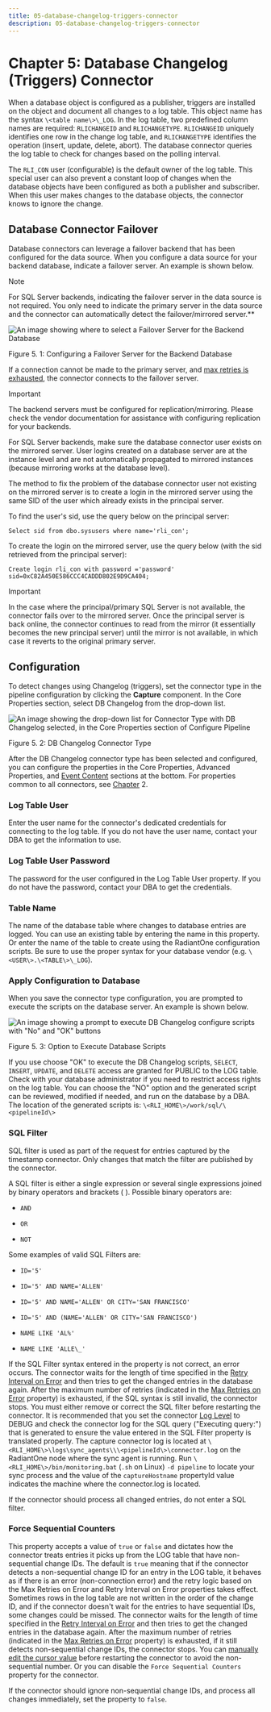 ```yaml
---
title: 05-database-changelog-triggers-connector
description: 05-database-changelog-triggers-connector
---
```

         
# Chapter 5: Database Changelog (Triggers) Connector 

When a database object is configured as a publisher, triggers are installed on the object and document all changes to a log table. This object name has the syntax `\<table name\>\_LOG`. In the log table, two predefined column names are required: `RLICHANGEID` and `RLICHANGETYPE`. `RLICHANGEID` uniquely identifies one row in the change log table, and `RLICHANGETYPE` identifies the operation (insert, update, delete, abort). The database connector queries the log table to check for changes based on the polling interval.

The `RLI_CON` user (configurable) is the default owner of the log table. This special user can also prevent a constant loop of changes when the database objects have been configured as both a publisher and subscriber. When this user makes changes to the database objects, the connector knows to ignore the change.

## Database Connector Failover

Database connectors can leverage a failover backend that has been configured for the data source. When you configure a data source for your backend database, indicate a failover server. An example is shown below.

>[!note]
>For SQL Server backends, indicating the failover server in the data source is not required. You only need to indicate the primary server in the data source and the connector can automatically detect the failover/mirrored server.**

![An image showing where to select a Failover Server for the Backend Database](media/image15.png)

Figure 5. 1: Configuring a Failover Server for the Backend Database

If a connection cannot be made to the primary server, and [max retries is exhausted](02-configuring-connector-types-and-properties.md#max-retries-on-connection-error), the connector connects to the failover server.

>[!important]
>The backend servers must be configured for replication/mirroring. Please check the vendor documentation for assistance with configuring replication for your backends.

For SQL Server backends, make sure the database connector user exists on the mirrored server. User logins created on a database server are at the instance level and are not automatically propagated to mirrored instances (because mirroring works at the database level).

The method to fix the problem of the database connector user not existing on the mirrored server is to create a login in the mirrored server using the same SID of the user which already exists in the principal server.

To find the user's sid, use the query below on the principal server:

`Select sid from dbo.sysusers where name='rli_con';`

To create the login on the mirrored server, use the query below (with
the sid retrieved from the principal server):

`Create login rli_con with password ='password'  
sid=0xC82A450E586CCC4CADDD802E9D9CA404;`

>[!important]
>In the case where the principal/primary SQL Server is not available, the connector fails over to the mirrored server. Once the principal server is back online, the connector continues to read from the mirror (it essentially becomes the new principal server) until the mirror is not available, in which case it reverts to the original primary server.

## Configuration

To detect changes using Changelog (triggers), set the connector type in the pipeline configuration by clicking the **Capture** component. In the Core Properties section, select DB Changelog from the drop-down list.

![An image showing the drop-down list for Connector Type with DB Changelog selected, in the Core Properties section of Configure Pipeline](media/image16.png)

Figure 5. 2: DB Changelog Connector Type

After the DB Changelog connector type has been selected and configured, you can configure the properties in the Core Properties, Advanced Properties, and [Event Content](02-configuring-connector-types-and-properties.md#event-contents) sections at the bottom. For properties common to all connectors, see [Chapter](02-configuring-connector-types-and-properties.md#common-properties-for-all-connectors) 2.

### Log Table User

Enter the user name for the connector's dedicated credentials for connecting to the log table. If you do not have the user name, contact your DBA to get the information to use.

### Log Table User Password

The password for the user configured in the Log Table User property. If you do not have the password, contact your DBA to get the credentials.

### Table Name

The name of the database table where changes to database entries are logged. You can use an existing table by entering the name in this property. Or enter the name of the table to create using the RadiantOne configuration scripts. Be sure to use the proper syntax for your database vendor (e.g. `\<USER\>.\<TABLE\>\_LOG`).

### Apply Configuration to Database

When you save the connector type configuration, you are prompted to execute the scripts on the database server. An example is shown below.

![An image showing a prompt to execute DB Changelog configure scripts with "No" and "OK" buttons](media/image17.png)

Figure 5. 3: Option to Execute Database Scripts

If you use choose "OK" to execute the DB Changelog scripts, `SELECT`, `INSERT`, `UPDATE`, and `DELETE` access are granted for PUBLIC to the LOG table. Check with your database administrator if you need to restrict access rights on the log table. You can choose the "NO" option and the generated script can be reviewed, modified if needed, and run on the database by a DBA. The location of the generated scripts is: `\<RLI_HOME\>/work/sql/\<pipelineId\>`

### SQL Filter

SQL filter is used as part of the request for entries captured by the timestamp connector. Only changes that match the filter are published by the connector.

A SQL filter is either a single expression or several single expressions joined by binary operators and brackets ( ). Possible binary operators are:

- `AND`

- `OR`

- `NOT`

Some examples of valid SQL Filters are:

- `ID='5'`

- `ID='5' AND NAME='ALLEN'`

- `ID='5' AND NAME='ALLEN' OR CITY='SAN FRANCISCO'`

- `ID='5' AND (NAME='ALLEN' OR CITY='SAN FRANCISCO')`

- `NAME LIKE 'AL%'`

- `NAME LIKE 'ALLE\_'`

If the SQL Filter syntax entered in the property is not correct, an error occurs. The connector waits for the length of time specified in the [Retry Interval on Error](02-configuring-connector-types-and-properties.md#retry-interval-on-error) and then tries to get the changed entries in the database again. After the maximum number of retries (indicated in the [Max Retries on Error](02-configuring-connector-types-and-properties.md#max-retries-on-error) property) is exhausted, if the SQL syntax is still invalid, the connector stops. You must either remove or correct the SQL filter before restarting the connector. It is recommended that you set the connector [Log Level](02-configuring-connector-types-and-properties.md#log-level) to DEBUG and check the connector log for the SQL query ("Executing query:") that is generated to ensure the value entered in the SQL Filter property is translated properly. The capture connector log is located at `\<RLI_HOME\>\logs\sync_agents\\\<pipelineId\>\connector.log` on the RadiantOne node where the sync agent is running. Run `\<RLI_HOME\>/bin/monitoring.bat` (`.sh` on Linux) `-d pipeline` to locate your sync process and the value of the `captureHostname` propertyId value indicates the machine where the connector.log is located.

If the connector should process all changed entries, do not enter a SQL filter.

### Force Sequential Counters

This property accepts a value of `true` or `false` and dictates how the connector treats entries it picks up from the LOG table that have non-sequential change IDs. The default is `true` meaning that if the connector detects a non-sequential change ID for an entry in the LOG table, it behaves as if there is an error (non-connection error) and the retry logic based on the Max Retries on Error and Retry Interval on Error properties takes effect. Sometimes rows in the log table are not written in the order of the change ID, and if the connector doesn't wait for the entries to have sequential IDs, some changes could be missed. The connector waits for the length of time specified in the [Retry Interval on Error](02-configuring-connector-types-and-properties.md#retry-interval-on-error) and then tries to get the changed entries in the database again. After the maximum number of retries (indicated in the [Max Retries on Error](02-configuring-connector-types-and-properties.md#max-retries-on-error) property) is exhausted, if it still detects non-sequential change IDs, the connector stops. You can [manually edit the cursor value](01-overview.md#manually-updating-connector-cursor) before restarting the connector to avoid the non-sequential number. Or you can disable the `Force Sequential Counters` property for the connector.

If the connector should ignore non-sequential change IDs, and process all changes immediately, set the property to `false`.
